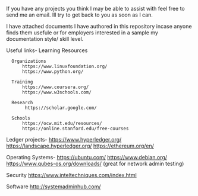 

If you have any projects you think I may be able to assist with feel free to send me an email. Ill try to get back to you as soon as I can.

I have attached documents I have authored in this repository incase anyone finds them usefule or for employers interested in a sample my documentation style/ skill level.

Useful links-
  Learning Resources
  
      Organizations
          https://www.linuxfoundation.org/
          https://www.python.org/
          
      Training
          https://www.coursera.org/
          https://www.w3schools.com/
          
      Research
           https://scholar.google.com/
           
      Schools
          https://ocw.mit.edu/resources/
          https://online.stanford.edu/free-courses
          
  Ledger projects-
      https://www.hyperledger.org/
      https://landscape.hyperledger.org/
      https://ethereum.org/en/

  Operating Systems-
     https://ubuntu.com/
     https://www.debian.org/
     https://www.qubes-os.org/downloads/ (great for network admin testing)
    
  Security
      https://www.inteltechniques.com/index.html
    
  Software
      http://systemadminhub.com/

